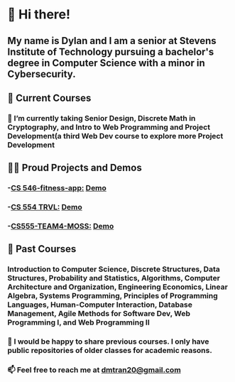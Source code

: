 # 👋 Hi there!
##  My name is Dylan and I am a senior at Stevens Institute of Technology pursuing a bachelor's degree in Computer Science with a minor in Cybersecurity. 

## 📖 **Current Courses**
### 🔭 I’m currently taking Senior Design, Discrete Math in Cryptography, and Intro to Web Programming and Project Development(a third Web Dev course to explore more Project Development 


## 🧑‍💻 **Proud Projects and Demos**
### -**[CS 546-fitness-app:](https://github.com/ronduma/cs-546-fitness-app)** [Demo](https://www.youtube.com/watch?v=kSVMA_uKhJA) 
### -**[CS 554 TRVL:](https://github.com/ronduma/cs-554-trvl)** [Demo](https://www.youtube.com/watch?v=P-eJklQ-DpM) 
### -**[CS555-TEAM4-MOSS:](https://github.com/ColleenQue/Word-Boss)** [Demo](https://www.youtube.com/watch?v=lzh_2Tx7Lj4)


## **🌱 Past Courses**
### Introduction to Computer Science, Discrete Structures, Data Structures, Probability and Statistics, Algorithms, Computer Architecture and Organization, Engineering Economics, Linear Algebra, Systems Programming, Principles of Programming Languages, Human-Computer Interaction, Database Management, Agile Methods for Software Dev, Web Programming I, and Web Programming II
### 💬 I would be happy to share previous courses. I only have public repositories of older classes for academic reasons.

### 📫 Feel free to reach me at dmtran20@gmail.com 




<!--
**dmtran20/dmtran20** is a ✨ _special_ ✨ repository because its `README.md` (this file) appears on your GitHub profile.

Here are some ideas to get you started:

- 🔭 I’m currently working on ...
- 🌱 I’m currently learning ...
- 👯 I’m looking to collaborate on ...
- 🤔 I’m looking for help with ...
- 💬 Ask me about ...
- 📫 How to reach me: ...
- 😄 Pronouns: ...
- ⚡ Fun fact: ...
-->

